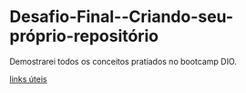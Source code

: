 # Desafio-Final--Criando-seu-próprio-repositório
Demostrarei todos os conceitos pratiados no bootcamp DIO.


[links úteis](https://www.dio.me/)
